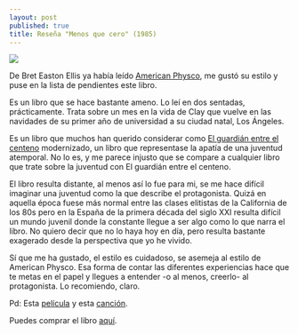```yaml
---
layout: post
published: true
title: Reseña "Menos que cero" (1985)
---
```

![](http://i.imgur.com/trloqaq.jpg)

De Bret Easton Ellis ya había leído [American Physco](https://www.amazon.es/dp/0307278638/), me gustó su estilo y puse en la lista de pendientes este libro.

Es un libro que se hace bastante ameno. Lo leí en dos sentadas, prácticamente. Trata sobre un mes en la vida de Clay que vuelve en las navidades de su primer año de universidad a su ciudad natal, Los Ángeles.

Es un libro que muchos han querido considerar como [El guardián entre el centeno](https://www.amazon.es/dp/8420674206/) modernizado, un libro que representase la apatía de una juventud atemporal. No lo es, y me parece injusto que se compare a cualquier libro que trate sobre la juventud con El guardián entre el centeno. 

El libro resulta distante, al menos así lo fue para mi, se me hace difícil imaginar una juventud como la que describe el protagonista. Quizá en aquella época fuese más normal entre las clases elitistas de la California de los 80s pero en la España de la primera década del siglo XXI resulta difícil un mundo juvenil donde la constante llegue a ser algo como lo que narra el libro. No quiero decir que no lo haya hoy en día, pero resulta bastante exagerado desde la perspectiva que yo he vivido.

Sí que me ha gustado, el estilo es cuidadoso, se asemeja al estilo de American Physco. Esa forma de contar las diferentes experiencias hace que te metas en el papel y llegues a entender -o al menos, creerlo- al protagonista. Lo recomiendo, claro. 

Pd: Esta [película](http://www.filmaffinity.com/es/film763211.html) y esta [canción](https://www.youtube.com/watch?v=fe4EK4HSPkI).


Puedes comprar el libro [aquí](https://www.amazon.es/dp/8433920561/).
